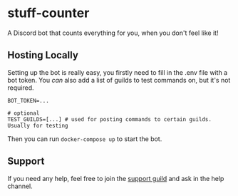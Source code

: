 # stuff-counter

A Discord bot that counts everything for you, when you don't feel like it!


## Hosting Locally

Setting up the bot is really easy, you firstly need to fill in the .env file with a bot token. You _can_ also add a list of guilds to test commands on, but it's not required.

```
BOT_TOKEN=...

# optional
TEST_GUILDS=[...] # used for posting commands to certain guilds. Usually for testing
```

Then you can run `docker-compose up` to start the bot.

## Support

If you need any help, feel free to join the [support guild](https://discord.gg/EgfTxdy8S4) and ask in the help channel.
